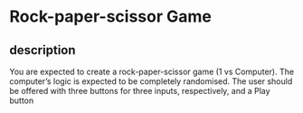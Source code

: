 # Rock-paper-scissor Game

## description
You are expected to create a rock-paper-scissor game (1 vs Computer). The computer’s logic is expected to be completely randomised. The user should be offered with three buttons for three inputs, respectively, and a Play button